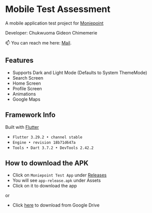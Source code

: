 # Mobile Test Assessment

A mobile application test project for [Moniepoint](https://moniepoint.com)

Developer: Chukwuoma Gideon Chimemerie

📫 You can reach me here: [Mail](mailto:gideon.dart@gmail.com).

## Features

- Supports Dark and Light Mode (Defaults to System ThemeMode)
- Search Screen
- Home Screen
- Profile Screen
- Animations
- Google Maps

## Framework Info

Built with [Flutter](https://flutter.dev)

- `Flutter 3.29.2 • channel stable`
- `Engine • revision 18b71d647a`
- `Tools • Dart 3.7.2 • DevTools 2.42.2`

## How to download the APK

- Click on `Moniepoint Test App` under [Releases](https://github.com/egideons/moniepoint_test_app/releases)
- You will see `app-release.apk` under Assets
- Click on it to download the app

or

- Click [here](https://drive.google.com/drive/folders/19YC53mm1GeixNmnx9Iwky8ghPf1yG-Nl?usp=sharing)
  to download from Google Drive
